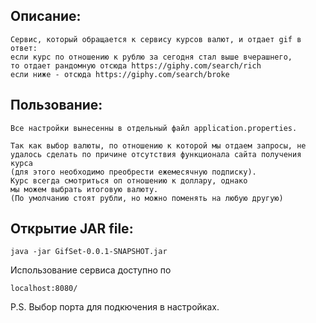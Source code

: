 Описание:
---
```
Cервис, который обращается к сервису курсов валют, и отдает gif в ответ:  
если курс по отношению к рублю за сегодня стал выше вчерашнего,  
то отдает рандомную отсюда https://giphy.com/search/rich  
если ниже - отсюда https://giphy.com/search/broke
```  

Пользование:
---  
```
Все настройки вынесенны в отдельный файл application.properties. 
```
```
Так как выбор валюты, по отношению к которой мы отдаем запросы, не 
удалось сделать по причине отсутствия функционала сайта получения курса 
(для этого необходимо преобрести ежемесячную подписку). 
Курс всегда смотриться оп отношению к доллару, однако 
мы можем выбрать итоговую валюту. 
(По умолчанию стоят рубли, но можно поменять на любую другую)
```
Открытие JAR file:
---  
```
java -jar GifSet-0.0.1-SNAPSHOT.jar
```
Использование сервиса доступно по
```
localhost:8080/
```  
P.S. Выбор порта для подкючения в настройках.
